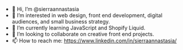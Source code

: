 - 👋 Hi, I’m @sierraannastasia
- 👀 I’m interested in web design, front end development, digital audiences, and small business strategy.
- 🌱 I’m currently learning JavaScript and Shopify Liquid. 
- 💞️ I’m looking to collaborate on creative front end projects.
- 📫 How to reach me: https://www.linkedin.com/in/sierraannastasia/

<!---
sierraannastasia/sierraannastasia is a ✨ special ✨ repository because its `README.md` (this file) appears on your GitHub profile.
You can click the Preview link to take a look at your changes.
--->
